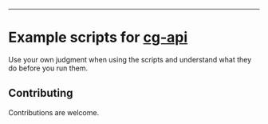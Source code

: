 ---

# Example scripts for [cg-api](https://github.com/jzr/cg-api)

Use your own judgment when using the scripts and understand what they do before you run them.

## Contributing

Contributions are welcome. 
